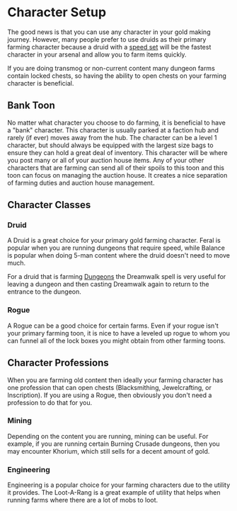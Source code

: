 # Character Setup

The good news is that you can use any character in your gold making journey.  However, many people prefer to use druids as their primary farming character because a druid with a [speed set](./setup/speedsets) will be the fastest character in your arsenal and allow you to farm items quickly.

If you are doing transmog or non-current content many dungeon farms contain locked chests, so having the ability to open chests on your farming character is beneficial.  

## Bank Toon
No matter what character you choose to do farming, it is beneficial to have a "bank" character. This character is usually parked at a faction hub and rarely (if ever) moves away from the hub.  The character can be a level 1 character, but should always be equipped with the largest size bags to ensure they can hold a great deal of inventory.  This character will be where you post many or all of your auction house items.  Any of your other characters that are farming can send all of their spoils to this toon and this toon can focus on managing the auction house. It creates a nice separation of farming duties and auction house management.

## Character Classes

### Druid
A <WowHeadClass id="11">Druid</WowHeadClass> is a great choice for your primary gold farming character. Feral is popular when you are running dungeons that require speed, while Balance is popular when doing 5-man content where the druid doesn't need to move much.

For a druid that is farming [Dungeons](/category/dungeons) the <WowHeadSpell id="193753">Dreamwalk</WowHeadSpell> spell is very useful for leaving a dungeon and then casting <WowHeadSpell id="193753">Dreamwalk</WowHeadSpell> again to return to the entrance to the dungeon.  

### Rogue
A <WowHeadClass id="4">Rogue</WowHeadClass> can be a good choice for certain farms.  Even if your rogue isn't your primary farming toon, it is nice to have a leveled up rogue to whom you can funnel all of the lock boxes you might obtain from other farming toons.  

## Character Professions
When you are farming old content then ideally your farming character has one profession that can open chests (<WowHeadSkill id="164">Blacksmithing</WowHeadSkill>, <WowHeadSkill id="755">Jewelcrafting</WowHeadSkill>, or <WowHeadSkill id="773">Inscription</WowHeadSkill>). If you are using a Rogue, then obviously you don't need a profession to do that for you.  

### Mining

Depending on the content you are running, <WowHeadSkill id="186">mining</WowHeadSkill> can be useful.  For example, if you are running certain Burning Crusade dungeons, then you may encounter <WowHeadItem id="23426">Khorium</WowHeadItem>, which still sells for a decent amount of gold.

### Engineering

Engineering is a popular choice for your farming characters due to the utility it provides.  The <WowHeadItem id="60854">Loot-A-Rang</WowHeadItem> is a great example of utility that helps when running farms where there are a lot of mobs to loot.
